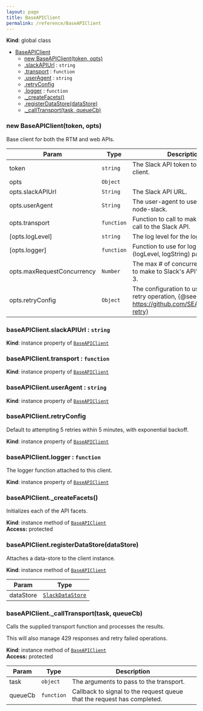 ```yaml
---
layout: page
title: BaseAPIClient
permalink: /reference/BaseAPIClient
---
```

**Kind**: global class  

* [BaseAPIClient](#BaseAPIClient)
    * [new BaseAPIClient(token, opts)](#new_BaseAPIClient_new)
    * [.slackAPIUrl](#BaseAPIClient+slackAPIUrl) : <code>string</code>
    * [.transport](#BaseAPIClient+transport) : <code>function</code>
    * [.userAgent](#BaseAPIClient+userAgent) : <code>string</code>
    * [.retryConfig](#BaseAPIClient+retryConfig)
    * [.logger](#BaseAPIClient+logger) : <code>function</code>
    * [._createFacets()](#BaseAPIClient+_createFacets)
    * [.registerDataStore(dataStore)](#BaseAPIClient+registerDataStore)
    * [._callTransport(task, queueCb)](#BaseAPIClient+_callTransport)

<a name="new_BaseAPIClient_new"></a>

### new BaseAPIClient(token, opts)
Base client for both the RTM and web APIs.


| Param | Type | Description |
| --- | --- | --- |
| token | <code>string</code> | The Slack API token to use with this client. |
| opts | <code>Object</code> |  |
| opts.slackAPIUrl | <code>String</code> | The Slack API URL. |
| opts.userAgent | <code>String</code> | The user-agent to use, defaults to node-slack. |
| opts.transport | <code>function</code> | Function to call to make an HTTP call to the Slack API. |
| [opts.logLevel] | <code>string</code> | The log level for the logger. |
| [opts.logger] | <code>function</code> | Function to use for log calls, takes (logLevel, logString) params. |
| opts.maxRequestConcurrency | <code>Number</code> | The max # of concurrent requests to make to Slack's     API's, defaults to 3. |
| opts.retryConfig | <code>Object</code> | The configuration to use for the retry operation,     {@see https://github.com/SEAPUNK/node-retry} |

<a name="BaseAPIClient+slackAPIUrl"></a>

### baseAPIClient.slackAPIUrl : <code>string</code>
**Kind**: instance property of <code>[BaseAPIClient](#BaseAPIClient)</code>  
<a name="BaseAPIClient+transport"></a>

### baseAPIClient.transport : <code>function</code>
**Kind**: instance property of <code>[BaseAPIClient](#BaseAPIClient)</code>  
<a name="BaseAPIClient+userAgent"></a>

### baseAPIClient.userAgent : <code>string</code>
**Kind**: instance property of <code>[BaseAPIClient](#BaseAPIClient)</code>  
<a name="BaseAPIClient+retryConfig"></a>

### baseAPIClient.retryConfig
Default to attempting 5 retries within 5 minutes, with exponential backoff.

**Kind**: instance property of <code>[BaseAPIClient](#BaseAPIClient)</code>  
<a name="BaseAPIClient+logger"></a>

### baseAPIClient.logger : <code>function</code>
The logger function attached to this client.

**Kind**: instance property of <code>[BaseAPIClient](#BaseAPIClient)</code>  
<a name="BaseAPIClient+_createFacets"></a>

### baseAPIClient._createFacets()
Initializes each of the API facets.

**Kind**: instance method of <code>[BaseAPIClient](#BaseAPIClient)</code>  
**Access:** protected  
<a name="BaseAPIClient+registerDataStore"></a>

### baseAPIClient.registerDataStore(dataStore)
Attaches a data-store to the client instance.

**Kind**: instance method of <code>[BaseAPIClient](#BaseAPIClient)</code>  

| Param | Type |
| --- | --- |
| dataStore | <code>[SlackDataStore](#SlackDataStore)</code> | 

<a name="BaseAPIClient+_callTransport"></a>

### baseAPIClient._callTransport(task, queueCb)
Calls the supplied transport function and processes the results.

This will also manage 429 responses and retry failed operations.

**Kind**: instance method of <code>[BaseAPIClient](#BaseAPIClient)</code>  
**Access:** protected  

| Param | Type | Description |
| --- | --- | --- |
| task | <code>object</code> | The arguments to pass to the transport. |
| queueCb | <code>function</code> | Callback to signal to the request queue that the request has completed. |

